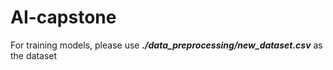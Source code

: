 # AI-capstone

For training models, please use ***./data_preprocessing/new_dataset.csv*** as the dataset
